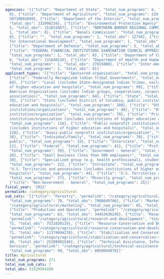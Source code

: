```yaml
---
agencies: '[{"title": "Department of State", "total_num_programs": 6, "total_obs":
  0}, {"title": "Department of Agriculture", "total_num_programs": 219, "total_obs":
  50710891899}, {"title": "Department of the Interior", "total_num_programs": 23,
  "total_obs": 231998234}, {"title": "Environmental Protection Agency", "total_num_programs":
  5, "total_obs": 151031867}, {"title": "NORTHERN BORDER REGIONAL COMMISSION", "total_num_programs":
  1, "total_obs": 0}, {"title": "Denali Commission", "total_num_programs": 1, "total_obs":
  0}, {"title": "", "total_num_programs": 1, "total_obs": 12750}, {"title": "Agency
  for International Development", "total_num_programs": 1, "total_obs": 26300000},
  {"title": "Department of Defense", "total_num_programs": 5, "total_obs": 249873523},
  {"title": "FEDERAL FINANCIAL INSTITUTIONS EXAMINATION COUNCIL APPRAISAL SUBCOMMITTEE",
  "total_num_programs": 1, "total_obs": 0}, {"title": "Department of Commerce", "total_num_programs":
  6, "total_obs": 131640116}, {"title": "Department of Health and Human Services",
  "total_num_programs": 1, "total_obs": 27815800}, {"title": "Inter-American Foundation",
  "total_num_programs": 1, "total_obs": 0}]'
applicant_types: '[{"title": "Sponsored organization", "total_num_programs": 15},
  {"title": "Federally Recognized lndian Tribal Governments", "total_num_programs":
  84}, {"title": "Local (includes State-designated lndian Tribes, excludes institutions
  of higher education and hospitals", "total_num_programs": 99}, {"title": "Native
  American Organizations (includes lndian groups, cooperatives, corporations, partnerships,
  associations)", "total_num_programs": 64}, {"title": "State", "total_num_programs":
  78}, {"title": "State (includes District of Columbia, public institutions of higher
  education and hospitals)", "total_num_programs": 109}, {"title": "Other private
  institutions/organizations", "total_num_programs": 48}, {"title": "Other public
  institution/organization", "total_num_programs": 79}, {"title": "Private nonprofit
  institution/organization (includes institutions of higher education and hospitals)",
  "total_num_programs": 116}, {"title": "Public nonprofit institution/organization
  (includes institutions of higher education and hospitals)", "total_num_programs":
  128}, {"title": "Quasi-public nonprofit institution/organization", "total_num_programs":
  38}, {"title": "Individual/Family", "total_num_programs": 70}, {"title": "Anyone/general
  public", "total_num_programs": 33}, {"title": "Interstate", "total_num_programs":
  11}, {"title": "Federal", "total_num_programs": 41}, {"title": "Profit organization",
  "total_num_programs": 59}, {"title": "Government - General", "total_num_programs":
  26}, {"title": "Small business (less than 500 employees)", "total_num_programs":
  30}, {"title": "Specialized group (e.g. health professionals, students, veterans)",
  "total_num_programs": 22}, {"title": "Intrastate", "total_num_programs": 11}, {"title":
  "U.S. Territories and possessions (includes institutions of higher education and
  hospitals)", "total_num_programs": 44}, {"title": "U.S. Territories and possessions",
  "total_num_programs": 27}, {"title": "Minority group", "total_num_programs": 24},
  {"title": "Non-Government - General", "total_num_programs": 25}]'
fiscal_year: '2022'
permalink: /category/agricultural
sub_cats: '[{"title": "Forestry", "permalink": "/category/agricultural/forestry",
  "total_num_programs": 70, "total_obs": 7908649706}, {"title": "Marketing", "permalink":
  "/category/agricultural/marketing", "total_num_programs": 65, "total_obs": 6763344655},
  {"title": "Production and Operation", "permalink": "/category/agricultural/production-and-operation",
  "total_num_programs": 63, "total_obs": 34453436245}, {"title": "Research and Development",
  "permalink": "/category/agricultural/research-and-development", "total_num_programs":
  71, "total_obs": 7531020119}, {"title": "Resource Conservation and Development",
  "permalink": "/category/agricultural/resource-conservation-and-development", "total_num_programs":
  71, "total_obs": 11379694270}, {"title": "Stabilization and Conservation Service",
  "permalink": "/category/agricultural/stabilization-and-conservation-service", "total_num_programs":
  48, "total_obs": 25308902546}, {"title": "Technical Assistance, Information and
  Services", "permalink": "/category/agricultural/technical-assistance--information-and-services",
  "total_num_programs": 99, "total_obs": 8859694876}]'
title: Agricultural
total_num_programs: 271
total_num_sub_cats: 7
total_obs: 51529564189
---
```

